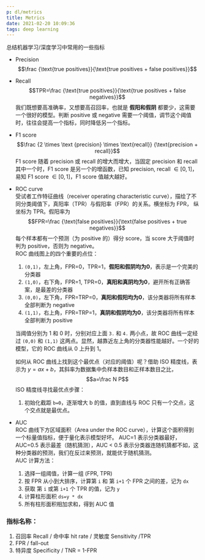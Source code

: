 ```yaml
---
p: dl/metrics
title: Metrics
date: 2021-02-20 10:09:36
tags: deep learning
---
```


总结机器学习/深度学习中常用的一些指标
<!-- more -->

- Precision
$$\frac {\text{true positives}}{\text{true positives + false positives}}$$

- Recall
$$TPR=\frac {\text{true positives}}{\text{true positives + false negatives}}$$
我们既想要高准确率，又想要高召回率，也就是 <b>假阳和假阴</b> 都要少，这需要一个很好的模型。判断 positive 或 negative 需要一个阈值，调节这个阈值时，往往会提高一个指标，同时降低另一个指标。

- F1 score
$$\frac {2 \times \text {precision} \times \text{recall}} {\text{precision + recall}}$$
F1 score 随着 precision 或 recall 的增大而增大，当固定 precision 和 recall 其中一个时，F1 score 是另一个的增函数，已知 precision, recall  $\in [0,1]$，易知 F1 score $\in [0,1]$，F1 score 值越大越好。


- ROC curve
\
受试者工作特征曲线（receiver operating characteristic curve），描绘了不同分类阈值下，真阳率（TPR）与假阳率（FPR）的关系。横坐标为 FPR， 纵坐标为 TPR。假阳率为
$$FPR=\frac {\text{false positives}}{\text{false positives + true negatives}}$$
每个样本都有一个预测（为 positive 的）得分 score，当 score 大于阈值时判为 positive，否则为 negative。\
ROC 曲线图上的四个重要的点位：
  1. `(0,1)`，左上角，FPR=0，TPR=1，<b>假阳和假阴均为0</b>，表示是一个完美的分类器
  2. `(1,0)`，右下角，FPR=1, TPR=0，<b>真阳和真阴均为0</b>，避开所有正确答案，是最差的分类器
  3. `(0,0)`，左下角，FPR=TRP=0，<b>真阳和假阳均为0</b>，该分类器将所有样本全部判断为 negative
  4. `(1,1)`，右上角，FPR=TRP=1，<b>真阴和假阴均为0</b>，该分类器将所有样本全部判断为 positive

  当阈值分别为 1 和 0 时，分别对应上面 `3.` 和 `4.` 两小点，故 ROC 曲线一定经过 `(0,0)` 和 `(1,1)` 这两点。显然，越靠近左上角的分类器性能越好。一个好的模型，它的 ROC 曲线从 0 上升到 1。

  如何从 ROC 曲线上找到这个最优点（对应的阈值）呢？借助 ISO 精度线，表示为 $y=ax+b$，其斜率为数据集中负样本数目和正样本数目之比，
  $$a=\frac N P$$
  ISO 精度线寻找最优点步骤：
    1. 初始化截距 `b=0`，逐渐增大 b 的值，直到直线与 ROC 只有一个交点，这个交点就是最优点。


- AUC
\
ROC 曲线下方区域面积（Area under the ROC curve），计算这个面积得到一个标量值指标，便于量化表示模型好坏。 AUC=1 表示分类器最好，AUC=0.5 表示最差（随机猜测），AUC < 0.5 表示分类器连随机猜都不如，这种分类器的预测，我们在反过来预测，就能优于随机猜测。
\
AUC 计算方法：
  1. 选择一组阈值，计算一组 (FPR, TPR)
  2. 按 FPR 从小到大排序，计算第 `i` 和 第 `i+1` 个 FPR 之间的差，记为 `dx`
  3. 获取 第 `i` 或第 `i+1` 个 TPR 的值，记为 `y`
  4. 计算柱形面积 `ds=y * dx`
  5. 所有柱形面积相加求和，得到 AUC 值

### 指标名称：
1. 召回率 Recall / 命中率 hit rate / 灵敏度 Sensitivity /TPR
2. FPR / fall-out
2. 特异度 Specificity / TNR  = 1-FPR